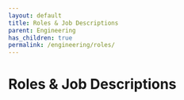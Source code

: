 ```yaml
---
layout: default
title: Roles & Job Descriptions
parent: Engineering
has_children: true
permalink: /engineering/roles/
---
```


# Roles & Job Descriptions

